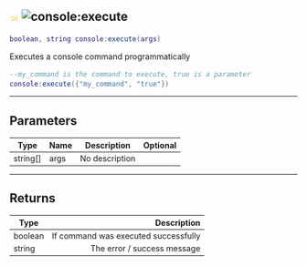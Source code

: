 ## ![shared](../../.gitbook/assets/shared.png) ![console](./readme/console "mention"):execute

```lua
boolean, string console:execute(args)
```

Executes a console command programmatically
```lua
--my_command is the command to execute, true is a parameter
console:execute({"my_command", "true"})
```


------
## Parameters

| Type   | Name | Description | Optional |
| ------ | ---- | ----------- | -------: |
| string[] | args | No description |  |


------
## Returns

| Type   | Description |
| ------ | ----------: |
| boolean | If command was executed successfully |
| string | The error / success message |

